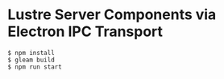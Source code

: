 # Lustre Server Components via Electron IPC Transport

```
$ npm install
$ gleam build
$ npm run start
```
